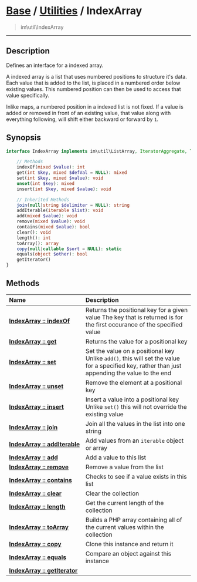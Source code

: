 # [Base](base.md) / [Utilities](util.md) / IndexArray
 > im\util\IndexArray
____

## Description
Defines an interface for a indexed array.

A indexed array is a list that uses numbered positions to
structure it's data. Each value that is added to the list,
is placed in a numbered order below existing values.
This numbered position can then be used to access that value specifically.

Inlike maps, a numbered position in a indexed list is not fixed.
If a value is added or removed in front of an existing value,
that value along with everything following, will shift either backward or
forward by `1`.

## Synopsis
```php
interface IndexArray implements im\util\ListArray, IteratorAggregate, Traversable, im\util\Collection {

    // Methods
    indexOf(mixed $value): int
    get(int $key, mixed $defVal = NULL): mixed
    set(int $key, mixed $value): void
    unset(int $key): mixed
    insert(int $key, mixed $value): void

    // Inherited Methods
    join(null|string $delimiter = NULL): string
    addIterable(iterable $list): void
    add(mixed $value): void
    remove(mixed $value): void
    contains(mixed $value): bool
    clear(): void
    length(): int
    toArray(): array
    copy(null|callable $sort = NULL): static
    equals(object $other): bool
    getIterator()
}
```

## Methods
| Name | Description |
| :--- | :---------- |
| [__IndexArray&nbsp;::&nbsp;indexOf__](util-IndexArray-indexOf.md) | Returns the positional key for a given value  The key that is returned is for the first occurance of the specified value |
| [__IndexArray&nbsp;::&nbsp;get__](util-IndexArray-get.md) | Returns the value for a positional key |
| [__IndexArray&nbsp;::&nbsp;set__](util-IndexArray-set.md) | Set the value on a positional key  Unlike `add()`, this will set the value for a specified key, rather than just appending the value to the end |
| [__IndexArray&nbsp;::&nbsp;unset__](util-IndexArray-unset.md) | Remove the element at a positional key |
| [__IndexArray&nbsp;::&nbsp;insert__](util-IndexArray-insert.md) | Insert a value into a positional key  Unlike `set()` this will not override the existing value |
| [__IndexArray&nbsp;::&nbsp;join__](util-IndexArray-join.md) | Join all the values in the list into one string |
| [__IndexArray&nbsp;::&nbsp;addIterable__](util-IndexArray-addIterable.md) | Add values from an `iterable` object or array |
| [__IndexArray&nbsp;::&nbsp;add__](util-IndexArray-add.md) | Add a value to this list |
| [__IndexArray&nbsp;::&nbsp;remove__](util-IndexArray-remove.md) | Remove a value from the list |
| [__IndexArray&nbsp;::&nbsp;contains__](util-IndexArray-contains.md) | Checks to see if a value exists in this list |
| [__IndexArray&nbsp;::&nbsp;clear__](util-IndexArray-clear.md) | Clear the collection |
| [__IndexArray&nbsp;::&nbsp;length__](util-IndexArray-length.md) | Get the current length of the collection |
| [__IndexArray&nbsp;::&nbsp;toArray__](util-IndexArray-toArray.md) | Builds a PHP array containing all of the current values within the collection |
| [__IndexArray&nbsp;::&nbsp;copy__](util-IndexArray-copy.md) | Clone this instance and return it |
| [__IndexArray&nbsp;::&nbsp;equals__](util-IndexArray-equals.md) | Compare an object against this instance |
| [__IndexArray&nbsp;::&nbsp;getIterator__](util-IndexArray-getIterator.md) |  |
